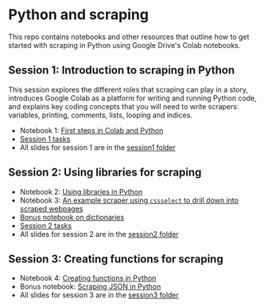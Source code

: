# Python and scraping

This repo contains notebooks and other resources that outline how to get started with scraping in Python using Google Drive's Colab notebooks.

## Session 1: Introduction to scraping in Python

This session explores the different roles that scraping can play in a story, introduces Google Colab as a platform for writing and running Python code, and explains key coding concepts that you will need to write scrapers: variables, printing, comments, lists, looping and indices. 

* Notebook 1: [First steps in Colab and Python](https://github.com/paulbradshaw/pythonscraping/blob/main/session1/pythonFirstStepsColab.ipynb)
* [Session 1 tasks](https://github.com/paulbradshaw/pythonscraping/blob/main/session1/readme.md)
* All slides for session 1 are in the [session1 folder](https://github.com/paulbradshaw/pythonscraping/tree/main/session1)

## Session 2: Using libraries for scraping

* Notebook 2: [Using libraries in Python](https://github.com/paulbradshaw/pythonscraping/blob/main/session2/anExampleScraperLibraries.ipynb)
* Notebook 3: [An example scraper using `cssselect` to drill down into scraped webpages](https://github.com/paulbradshaw/pythonscraping/blob/main/session2/exampleScraperCSSselect.ipynb)
* [Bonus notebook on dictionaries](https://github.com/paulbradshaw/pythonscraping/blob/main/session2/dictionaries.ipynb)
* [Session 2 tasks](https://github.com/paulbradshaw/pythonscraping/blob/main/session2/readme.md)
* All slides for session 2 are in the [session2 folder](https://github.com/paulbradshaw/pythonscraping/tree/main/session2)

## Session 3: Creating functions for scraping

* Notebook 4: [Creating functions in Python](https://github.com/paulbradshaw/pythonscraping/blob/main/session3/04createFunctionsScraper.ipynb)
* Bonus notebook: [Scraping JSON in Python](https://github.com/paulbradshaw/pythonscraping/blob/main/session3/05scrapingJSONinspector.ipynb)
* All slides for session 3 are in the [session3 folder](https://github.com/paulbradshaw/pythonscraping/tree/main/session3)
